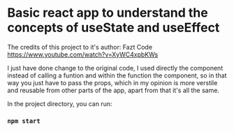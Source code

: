 # Basic react app to understand the concepts of useState and useEffect

The credits of this project to it's author: Fazt Code https://www.youtube.com/watch?v=XyWC4xpbKWs

I just have done change to the original code, I used directly the component instead of calling a funtion and within the function the component, so in that way you just have to pass the props, which in my opinion is more verstile and reusable from other parts of the app, apart from that it's all the same.

In the project directory, you can run:

### `npm start`